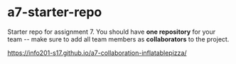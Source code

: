 # a7-starter-repo
Starter repo for assignment 7. You should have **one repository** for your team -- make sure to add all team members as **collaborators** to the project. 

https://info201-s17.github.io/a7-collaboration-inflatablepizza/